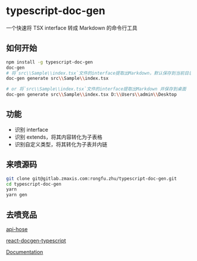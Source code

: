 # typescript-doc-gen

一个快速将 TSX interface 转成 Markdown 的命令行工具

## 如何开始

```bash
npm install -g typescript-doc-gen
doc-gen
# 将`src\\Sample\\index.tsx`文件的interface提取出Markdown，默认保存到当前目录out下，注意在`.gitignore`文件里面添加out目录
doc-gen generate src\\Sample\\index.tsx

# or 将`src\\Sample\\index.tsx`文件的interface提取出Markdown 并保存到桌面
doc-gen generate src\\Sample\\index.tsx D:\\Users\\admin\\Desktop
```

## 功能

- 识别 interface
- 识别 extends，将其内容转化为子表格
- 识别自定义类型，将其转化为子表并内链

## 来喷源码

```bash
git clone git@gitlab.zmaxis.com:rongfu.zhu/typescript-doc-gen.git
cd typescript-doc-gen
yarn
yarn gen
```

## 去喷竞品

[api-hose](https://github.com/HerbertHe/api-hose)

[react-docgen-typescript](https://www.npmjs.com/package/react-docgen-typescript)

[Documentation](http://documentation.js.org/)
